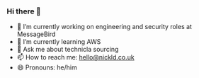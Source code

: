 ### Hi there 👋

- 🔭 I’m currently working on engineering and security roles at MessageBird 
- 🌱 I’m currently learning AWS
- 💬 Ask me about technicla sourcing 
- 📫 How to reach me: hello@nickld.co.uk
- 😄 Pronouns: he/him

